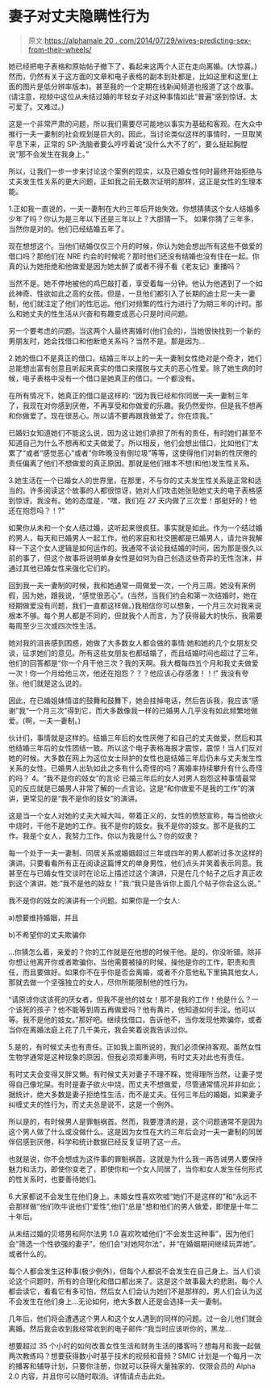 # 妻子对丈夫隐瞒性行为

> 原文:[https://alphamale 20 . com/2014/07/29/wives-predicting-sex-from-their-wheels/](https://alphamale20.com/2014/07/29/wives-withholding-sex-from-their-husbands/)

她已经把电子表格和原始帖子撤下了，看起来这两个人正在走向离婚。(大惊喜。)然而，仍然有关于这方面的文章和电子表格的副本到处都是，比如这里和这里(上面的图片是低分辨率版本)。甚至我的一个定期在线新闻频道也报道了这个故事。(请注意，视频中这位从未结过婚的年轻女子对这种事情如此“普遍”感到惊讶。太可爱了。又难过。)

这是一个非常严肃的问题，所以我们需要尽可能地以事实为基础和客观。在大众中推行一夫一妻制的社会规划是巨大的。因此，当讨论类似这样的事情时，一旦取笑平息下来，正常的 SP-洗脑者要么哼哼着说“没什么大不了的”，要么挺起胸膛说“那不会发生在我身上。”

所以，让我们一步一步来讨论这个案例的现实，以及已婚女性何时最终开始拒绝与丈夫发生性关系的更大问题，正如我之前无数次证明的那样，这正是女性的生理本能。

1.正如我一直说的，一夫一妻制在大约三年后开始失效。你想猜猜这个女人结婚多少年了吗？你认为是三年以下还是三年以上？大胆猜一下。
如果你猜了三年多，当然你是对的。他们已经结婚五年了。

现在想想这个。当他们结婚仅仅三个月的时候，你认为她会想出所有这些不做爱的借口吗？那他们在 NRE 约会的时候呢？那时他们还没有结婚也没有住在一起。你真的认为她拒绝和他做爱是因为她太醉了或者不得不看《老友记》重播吗？

当然不是。她不停地被他的鸡巴敲打着，享受着每一分钟。他认为他遇到了一个如此神奇、性欲如此之高的女孩。但是，一旦他们都引入了长期的迪士尼一夫一妻制，他们就注定了他们的性厄运。他们对频繁的性行为进行了为期三年的计时。那么和她丈夫的性生活从兴奋和有趣变成恶心只是时间问题。

另一个要考虑的问题。当这两个人最终离婚时(他们会的)，当她很快找到一个新的男朋友时，她会找借口和他断绝关系吗？当然不是。那是因为...

2.她的借口不是真正的借口。结婚三年以上的一夫一妻制女性绝对是个奇才，她们总能想出富有创意且听起来真实的借口来摆脱与丈夫的恶心性爱。除了她生病的时候，电子表格中没有一个借口是她真正的借口。一个都没有。

在所有情况下，她真正的借口是这样的:
“因为我已经和你同居一夫一妻制三年了，我现在对你感到厌倦，不再享受和你做爱的乐趣。我仍然爱你，但是我不想再和你做爱了。现在很恶心。所以请不要再跟我做爱了。你在烦我。”

已婚妇女知道她们不能这么说，因为这让她们承担了所有的责任，有时她们甚至不知道自己为什么不想再和丈夫做爱了。所以相反，他们会想出借口，比如他们“太累了”或者“感觉恶心”或者“你昨晚没有倒垃圾”等等，这使得他们对新的性厌倦的责任偏离了他们不想做爱的真正原因。那就是他们根本不想(和他)发生性关系。

3.她生活在一个已婚女人的世界里，在那里，不与你的丈夫发生性关系是正常和适当的。许多阅读这个故事的人都很惊讶，她对人们攻击她张贴她丈夫的电子表格感到惊讶。我没有。她的态度是，“嘿，我们在 27 天内做了三次爱！那挺好的！他还在抱怨吗？！?"

如果你从未和一个女人结过婚，这听起来很疯狂。事实就是如此。作为一个结过婚的男人，每天和已婚男人一起工作，他的家庭和社交圈都是已婚男人，请允许我解释一下这个女人逻辑是如何运作的。我通常不谈论我结婚的时间，因为那是很久以前的事了，但这个故事将说明单身女性是如何为自己创造这些奇异的无性泡沫，并通过其他已婚女性来强化它们的。

回到我一夫一妻制的时候，我和她通常一周做爱一次，一个月三周。她没有来例假，因为她，跟我说，“感觉很恶心”。(当然，当我们约会和第一次结婚时，她在经期做爱没有问题，我们一直都这样做。)我相信你可以想象，一个月三次对我来说根本不够。每个男人都是不同的，但就我个人而言，为了获得最大的快乐，我需要每周至少三次或四次性生活。

她对我的沮丧感到困惑，她做了大多数女人都会做的事情:她和她的几个女朋友交谈，征求她们的意见。所有这些女朋友也都结婚了，而且结婚时间也超过了三年。他们的回答都是“你一个月干他三次？我的天啊。我大概每四五个月和我丈夫做爱一次！你一个月给他三次，他还在抱怨？？？他应该心存感激！！!"
我没有夸张。他们就是这么说的。

因此，在已婚姐妹情谊的鼓舞和鼓舞下，她会挂掉电话，然后告诉我，我应该“感谢”我“一个月三次”得到它，而大多数像我一样的已婚男人几乎没有如此频繁地做爱。(啊，一夫一妻制。)

伙计们，事情就是这样的。结婚三年后的女性厌倦了和自己的丈夫做爱，然后和其他结婚三年后的女性团结一致。所以这个电子表格海报才震惊，震惊！当人们反对她的时候。大多数在网上为这位女士辩护的女性也是结婚三年后仍未与丈夫发生性关系的女性。已婚男人出轨如此之多有什么奇怪的吗？离婚率持续攀升有什么奇怪的吗？ 4。“我不是你的妓女”的言论
已婚三年后的女人对男人抱怨这种事情最常见的反应就是已婚男人非常了解的一点言论。这是“和你做爱不是我的工作”的演讲，更常见的是“我不是你的妓女”的演讲。

这是当一个女人对她的丈夫大喊大叫，带着正义的，女性的愤怒宣称，每当他欲火中烧时，干他不是她的工作。我不是你的妓女。我不是你的妓女。那不是我的工作。我是个女人，我努力工作。你以为我是什么？你的奴隶？

每一个处于一夫一妻制、同居关系或婚姻超过三年或四年的男人都听过多次这样的演讲。只要看看所有正在阅读这篇博文的单身男性，他们点头并笑着表示同意。我甚至在与已婚女性交谈时在论坛上描述过这个演讲，只是在几个帖子之后才真正收到这个演讲。她:“我不是他的妓女！”我:“我只是告诉你上面几个帖子你会这么说。”

我不是你的妓女的演讲有一个问题。如果你是一个女人:

a)想要维持婚姻，并且

b)不希望你的丈夫欺骗你

...你猜怎么着，亲爱的？你的工作就是在他想的时候干他。是的，你没听错。除非你想让他离开你或者欺骗你，当他需要被操的时候，操他是你的工作，职责和责任，而且要做好。如果你不在乎你是否会离婚，或者不介意他私下里搞其他女人，那就去做一个坚强独立的女人，尽你所能限制他的性行为。

“请原谅你这该死的厌女者，但我不是他的妓女！那不是我的工作！他是什么？一个该死的孩子？他不能等到周五再做爱吗？他有黄片，他知道如何手淫。他可以等。我不是他的妓女。”那好吧。继续找借口，告诉他不，当你发现他欺骗你，或者当你在离婚法庭上花了几千美元，我会笑着说我告诉过你。

5.是的，有时候丈夫也有责任。正如我上面所说的，我们必须保持客观。虽然女性生物学通常是这种现象的原因，但我必须郑重声明，有时丈夫对此也有责任。

有时丈夫会变得又胖又懒。有时候丈夫对妻子不理不睬，觉得理所当然，让妻子觉得自己像坨屎。有时是妻子欲火中烧，而丈夫不想做爱，尽管通常情况并非如此；据统计，绝大多数是妻子拒绝性生活，而不是丈夫。任何三年后的婚姻，如果妻子纠缠丈夫的性行为，而丈夫总是说不，这是一个例外。

所以是的，有时候男人是罪魁祸首。然而，我要澄清的是，这个问题通常不是因为这个男人做了什么或没做什么。这是因为女性在大约三年后会对一夫一妻制的同居伴侣感到厌倦，科学和统计数据已经反复证明了这一点。

也就是说，你不会想成为这件事的罪魁祸首。这就是为什么我一再告诫男人要保持魅力和活力，即使你变老了，即使你和一个女人同居了，当你和女人发生任何形式的性关系时，也要善待她们。

6.大家都说不会发生在他们身上。未婚女性喜欢吹嘘“她们不是这样的”和“永远不会那样做”他们吹牛说他们“爱性”,他们“总是”想和他们的男人做爱，即使是十年二十年后。

从未结过婚的贝塔男和阿尔法男 1.0 喜欢吹嘘他们“不会发生这种事”，因为他们会“筛选一个性欲强的妻子”，他们会“对她阿尔法”，并“在婚姻期间继续玩弄她”。或者什么的。

每个人都会发生这种事(极少例外)，但每个人都说不会发生在自己身上。当人们谈论这个问题时，所有的合理化和借口都出来了。这是这个故事最大的悲剧。每个人都会读它，看看它有多可怕，然后女人们会认为她们不是那样的，男人们会认为这不会发生在他们身上...无论如何，绝大多数人还是会选择一夫一妻制。

几年后，他们将会遭遇这个男人和这个女人遇到的同样的问题。过一会儿他们就会离婚。然后我会收到我经常收到的电子邮件:“我当时应该听你的，黑龙...

想要超过 35 个小时的如何改善女性生活和财务生活的播客吗？想每月和我一起做两次教练吗？想要获得数小时基于技术的视频和音频？SMIC 计划是一个每月一次的播客和辅导计划，只要你注册，你就可以获得大量独家的、仅限会员的 Alpha 2.0 内容，并且你可以随时取消。详情请点击此处。